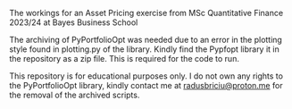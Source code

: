 The workings for an Asset Pricing exercise from MSc Quantitative Finance 2023/24 at Bayes Business School

The archiving of PyPortfolioOpt was needed due to an error in the plotting style found in plotting.py of the library.
Kindly find the Pypfopt library it in the repository as a zip file. This is required for the code to run.

This repository is for educational purposes only. I do not own any rights to the PyPortfolioOpt library, kindly
contact me at radusbriciu@proton.me for the removal of the archived scripts.
